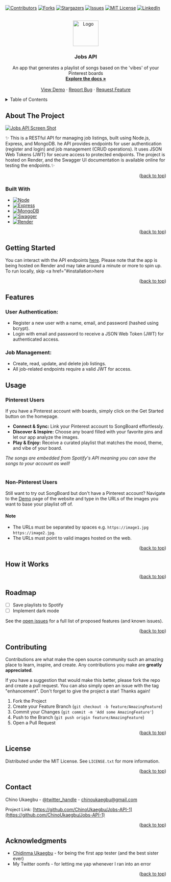 <a id="readme-top"></a>


<!-- PROJECT SHIELDS -->
[![Contributors][contributors-shield]][contributors-url]
[![Forks][forks-shield]][forks-url]
[![Stargazers][stars-shield]][stars-url]
[![Issues][issues-shield]][issues-url]
[![MIT License][license-shield]][license-url]
[![LinkedIn][linkedin-shield]][linkedin-url]



<!-- PROJECT LOGO -->
<br />
<div align="center">
  <a href="https://github.com/ChinoUkaegbu/Jobs-API-1">
    <img src="src/assets/logo-vinyl.svg" alt="Logo" width="80" height="80">
  </a>

<h3 align="center">Jobs API</h3>

  <p align="center">
    An app that generates a playlist of songs based on the 'vibes' of your Pinterest boards
    <br />
    <a href="https://github.com/ChinoUkaegbu/Jobs-API-1"><strong>Explore the docs »</strong></a>
    <br />
    <br />
    <a href="https://jobs-api-1-9fp1.onrender.com/api-docs">View Demo</a>
    ·
    <a href="https://github.com/ChinoUkaegbu/Jobs-API-1/issues/new?labels=bug&template=bug-report---.md">Report Bug</a>
    ·
    <a href="https://github.com/ChinoUkaegbu/Jobs-API-1/issues/new?labels=enhancement&template=feature-request---.md">Request Feature</a>
  </p>
</div>



<!-- TABLE OF CONTENTS -->
<details>
  <summary>Table of Contents</summary>
  <ol>
    <li>
      <a href="#about-the-project">About The Project</a>
      <ul>
        <li><a href="#built-with">Built With</a></li>
      </ul>
    </li>
    <li><a href="#getting-started">Getting Started</a></li>
    <li><a href="#features">Features</a></li>
    <li><a href="#usage">Usage</a></li>
      <ul>
        <li><a href="#pinterest-users">Pinterest Users</a></li>
        <li><a href="#non-pinterest-users">Non-Pinterest Users</a></li>
      </ul>
    <li><a href="#how-it-works">How it Works</a></li>
    <li><a href="#roadmap">Roadmap</a></li>
    <li><a href="#contributing">Contributing</a></li>
    <li><a href="#license">License</a></li>
    <li><a href="#contact">Contact</a></li>
    <li><a href="#acknowledgments">Acknowledgments</a></li>
  </ol>
</details>



<!-- ABOUT THE PROJECT -->
## About The Project

[![Jobs API Screen Shot][product-screenshot]](https://jobs-api-1-9fp1.onrender.com)

✨ This is a RESTful API for managing job listings, built using Node.js, Express, and MongoDB. he API provides endpoints for user authentication (register and login) and job management (CRUD operations). It uses JSON Web Tokens (JWT) for secure access to protected endpoints. The project is hosted on Render, and the Swagger UI documentation is available online for testing the endpoints.✨ 

<p align="right">(<a href="#readme-top">back to top</a>)</p>



### Built With

* [![Node][Node.js]][Node-url]
* [![Express][Express.js]][Express-url]
* [![MongoDB][MongoDB.com]][MongoDB-url]
* [![Swagger][Swagger.com]][Swagger-url]
* [![Render][Render.com]][Render-url]


<p align="right">(<a href="#readme-top">back to top</a>)</p>


<!-- GETTING STARTED -->
## Getting Started

You can interact with the API endpoints <a href="https://jobs-api-1-9fp1.onrender.com/api-docs/">here</a>. Please note that the app is being hosted on Render and may take around a minute or more to spin up. To run locally, skip <a href="#installation>here</a>

<p align="right">(<a href="#readme-top">back to top</a>)</p>

<!-- FEATURES -->
## Features

### User Authentication:
- Register a new user with a name, email, and password (hashed using bcrypt).
- Login with email and password to receive a JSON Web Token (JWT) for authenticated access.

### Job Management:
- Create, read, update, and delete job listings.
- All job-related endpoints require a valid JWT for access.

<!-- USAGE EXAMPLES -->
## Usage
### Pinterest Users
If you have a Pinterest account with boards, simply click on the Get Started button on the homepage. 
* **Connect & Sync:** Link your Pinterest account to SongBoard effortlessly.
* **Discover & Inspire:** Choose any board filled with your favorite pins and let our app analyze the images.
* **Play & Enjoy:** Receive a curated playlist that matches the mood, theme, and vibe of your board.
  
_The songs are embedded from Spotify's API meaning you can save the songs to your account as well!_  
<br />

### Non-Pinterest Users
Still want to try out SongBoard but don't have a Pinterest account? Navigate to the <a href="https://songboard-front-end.vercel.app/demo">Demo</a> page of the website and type in the URLs of the images you want to base your playlist off of.
#### Note
* The URLs must be separated by spaces e.g. `https://image1.jpg https://image2.jpg`.
* The URLs must point to valid images hosted on the web.


<p align="right">(<a href="#readme-top">back to top</a>)</p>

<!-- TECHNICAL-ISH EXPLANATION -->
## How it Works


<p align="right">(<a href="#readme-top">back to top</a>)</p>

<!-- ROADMAP -->
## Roadmap

- [ ] Save playlists to Spotify
- [ ] Implement dark mode

See the [open issues](https://github.com/ChinoUkaegbu/Jobs-API-1/issues) for a full list of proposed features (and known issues).

<p align="right">(<a href="#readme-top">back to top</a>)</p>



<!-- CONTRIBUTING -->
## Contributing

Contributions are what make the open source community such an amazing place to learn, inspire, and create. Any contributions you make are **greatly appreciated**.

If you have a suggestion that would make this better, please fork the repo and create a pull request. You can also simply open an issue with the tag "enhancement".
Don't forget to give the project a star! Thanks again!

1. Fork the Project
2. Create your Feature Branch (`git checkout -b feature/AmazingFeature`)
3. Commit your Changes (`git commit -m 'Add some AmazingFeature'`)
4. Push to the Branch (`git push origin feature/AmazingFeature`)
5. Open a Pull Request

<p align="right">(<a href="#readme-top">back to top</a>)</p>



<!-- LICENSE -->
## License

Distributed under the MIT License. See `LICENSE.txt` for more information.

<p align="right">(<a href="#readme-top">back to top</a>)</p>



<!-- CONTACT -->
## Contact

Chino Ukaegbu - [@twitter_handle](https://twitter.com/twitter_handle) - chinoukaegbu@gmail.com

Project Link: [https://github.com/ChinoUkaegbu/Jobs-API-1](https://github.com/ChinoUkaegbu/Jobs-API-1)

<p align="right">(<a href="#readme-top">back to top</a>)</p>



<!-- ACKNOWLEDGMENTS -->
## Acknowledgments

* [Chidinma Ukaegbu](https://www.behance.net/chidinma-designer) - for being the first app tester (and the best sister ever)
* My Twitter oomfs - for letting me yap whenever I ran into an error

<p align="right">(<a href="#readme-top">back to top</a>)</p>



<!-- MARKDOWN LINKS & IMAGES -->
<!-- https://www.markdownguide.org/basic-syntax/#reference-style-links -->
[contributors-shield]: https://img.shields.io/github/contributors/ChinoUkaegbu/Jobs-API-1.svg?style=for-the-badge
[contributors-url]: https://github.com/ChinoUkaegbu/Jobs-API-1/graphs/contributors
[forks-shield]: https://img.shields.io/github/forks/ChinoUkaegbu/Jobs-API-1.svg?style=for-the-badge
[forks-url]: https://github.com/ChinoUkaegbu/Jobs-API-1/network/members
[stars-shield]: https://img.shields.io/github/stars/ChinoUkaegbu/Jobs-API-1.svg?style=for-the-badge
[stars-url]: https://github.com/ChinoUkaegbu/Jobs-API-1/stargazers
[issues-shield]: https://img.shields.io/github/issues/ChinoUkaegbu/Jobs-API-1.svg?style=for-the-badge
[issues-url]: https://github.com/ChinoUkaegbu/Jobs-API-1/issues
[license-shield]: https://img.shields.io/github/license/ChinoUkaegbu/Jobs-API-1.svg?style=for-the-badge
[license-url]: https://github.com/ChinoUkaegbu/Jobs-API-1/blob/master/LICENSE.txt
[linkedin-shield]: https://img.shields.io/badge/-LinkedIn-black.svg?style=for-the-badge&logo=linkedin&colorB=555
[linkedin-url]: https://www.linkedin.com/in/chinonyerem-ukaegbu
[product-screenshot]: assets_readme/home_page_1.png
[Node.js]: https://img.shields.io/badge/Node%20js-339933?style=for-the-badge&logo=nodedotjs&logoColor=white
[Node-url]: https://nodejs.org/en
[Express.js]: https://img.shields.io/badge/Express%20js-000000?style=for-the-badge&logo=express&logoColor=white
[Express-url]: https://expressjs.com/
[MongoDB.com]: https://img.shields.io/badge/MongoDB-%234ea94b.svg?style=for-the-badge&logo=mongodb&logoColor=white
[MongoDB-url]: https://www.mongodb.com/
[Swagger.com]: https://img.shields.io/badge/-Swagger-%23Clojure?style=for-the-badge&logo=swagger&logoColor=white
[Swagger-url]: https://swagger.io/
[Render.com]: https://img.shields.io/badge/Render-%46E3B7.svg?style=for-the-badge&logo=render&logoColor=white
[Render-url]: https://render.com/
